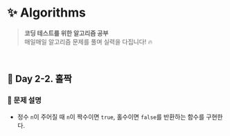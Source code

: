 # ✨ Algorithms

> **코딩 테스트를 위한 알고리즘 공부**  
> 매일매일 알고리즘 문제를 풀며 실력을 다집니다! 🔥

<br>

## 📅 Day 2-2. 홀짝

### 📍 문제 설명

- 정수 `n`이 주어질 때 `n`이 짝수이면 `true`, 홀수이면 `false`를 반환하는 함수를 구현한다.
